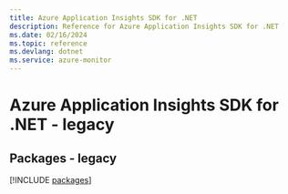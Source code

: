 ```yaml
---
title: Azure Application Insights SDK for .NET
description: Reference for Azure Application Insights SDK for .NET
ms.date: 02/16/2024
ms.topic: reference
ms.devlang: dotnet
ms.service: azure-monitor
---
```

# Azure Application Insights SDK for .NET - legacy
## Packages - legacy
[!INCLUDE [packages](application-insights-index.md)]